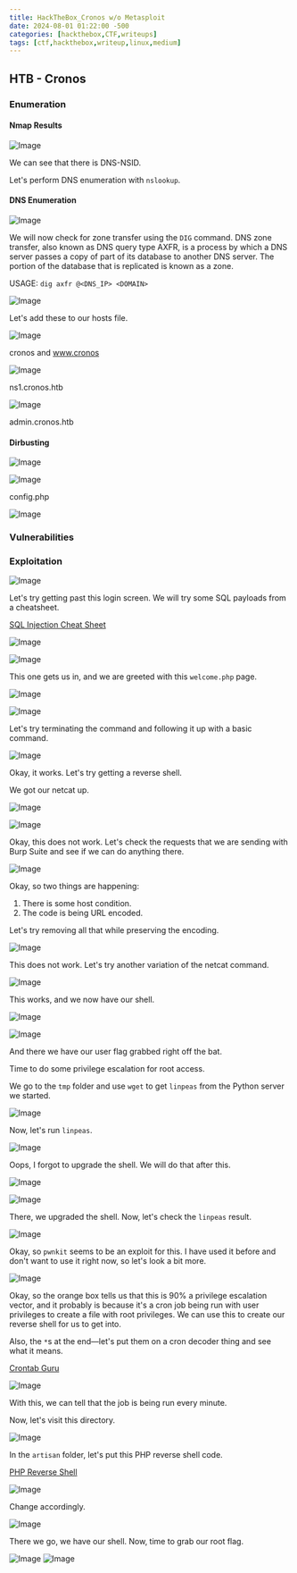 ```yaml
---
title: HackTheBox_Cronos w/o Metasploit
date: 2024-08-01 01:22:00 -500
categories: [hackthebox,CTF,writeups]
tags: [ctf,hackthebox,writeup,linux,medium]
---
```



## HTB - Cronos

### Enumeration

#### Nmap Results

![Image](/assets/img/Cronos/image.png)

We can see that there is DNS-NSID.

Let's perform DNS enumeration with `nslookup`.

#### DNS Enumeration

![Image](/assets/img/Cronos/image_1.png)

We will now check for zone transfer using the `DIG` command. DNS zone transfer, also known as DNS query type AXFR, is a process by which a DNS server passes a copy of part of its database to another DNS server. The portion of the database that is replicated is known as a zone.

USAGE: `dig axfr @<DNS_IP> <DOMAIN>`

![Image](/assets/img/Cronos/image_2.png)

Let's add these to our hosts file.

![Image](/assets/img/Cronos/image_3.png)

cronos and www.cronos

![Image](/assets/img/Cronos/image_4.png)

ns1.cronos.htb

![Image](/assets/img/Cronos/image_5.png)

admin.cronos.htb

#### Dirbusting

![Image](/assets/img/Cronos/image_6.png)

![Image](/assets/img/Cronos/image_7.png)

config.php

![Image](/assets/img/Cronos/image_8.png)

### Vulnerabilities

### Exploitation

![Image](/assets/img/Cronos/image_9.png)

Let's try getting past this login screen. We will try some SQL payloads from a cheatsheet.

[SQL Injection Cheat Sheet](https://www.invicti.com/blog/web-security/sql-injection-cheat-sheet/)

![Image](/assets/img/Cronos/image_10.png)

![Image](/assets/img/Cronos/image_11.png)

This one gets us in, and we are greeted with this `welcome.php` page.

![Image](/assets/img/Cronos/image_12.png)

![Image](/assets/img/Cronos/image_13.png)

Let's try terminating the command and following it up with a basic command.

![Image](/assets/img/Cronos/image_14.png)

Okay, it works. Let's try getting a reverse shell.

We got our netcat up.

![Image](/assets/img/Cronos/image_15.png)

![Image](/assets/img/Cronos/image_16.png)

Okay, this does not work. Let's check the requests that we are sending with Burp Suite and see if we can do anything there.

![Image](/assets/img/Cronos/image_17.png)

Okay, so two things are happening:

1. There is some host condition.
2. The code is being URL encoded.

Let's try removing all that while preserving the encoding.

![Image](/assets/img/Cronos/image_18.png)

This does not work. Let's try another variation of the netcat command.

![Image](/assets/img/Cronos/image_19.png)

This works, and we now have our shell.

![Image](/assets/img/Cronos/image_20.png)

![Image](/assets/img/Cronos/image_21.png)

And there we have our user flag grabbed right off the bat.

Time to do some privilege escalation for root access.

We go to the `tmp` folder and use `wget` to get `linpeas` from the Python server we started.

![Image](/assets/img/Cronos/image_22.png)

Now, let's run `linpeas`.

![Image](/assets/img/Cronos/image_23.png)

Oops, I forgot to upgrade the shell. We will do that after this.

![Image](/assets/img/Cronos/image_24.png)

![Image](/assets/img/Cronos/image_25.png)

There, we upgraded the shell. Now, let's check the `linpeas` result.

![Image](/assets/img/Cronos/image_26.png)

Okay, so `pwnkit` seems to be an exploit for this. I have used it before and don't want to use it right now, so let's look a bit more.

![Image](/assets/img/Cronos/image_27.png)

Okay, so the orange box tells us that this is 90% a privilege escalation vector, and it probably is because it's a cron job being run with user privileges to create a file with root privileges. We can use this to create our reverse shell for us to get into.

Also, the `*`s at the end—let's put them on a cron decoder thing and see what it means.

[Crontab Guru](https://crontab.guru/V)

![Image](/assets/img/Cronos/image_28.png)

With this, we can tell that the job is being run every minute.

Now, let's visit this directory.

![Image](/assets/img/Cronos/image_29.png)

In the `artisan` folder, let's put this PHP reverse shell code.

[PHP Reverse Shell](https://github.com/pentestmonkey/php-reverse-shell/blob/master/php-reverse-shell.php)

![Image](/assets/img/Cronos/image_30.png)

Change accordingly.

![Image](/assets/img/Cronos/image_31.png)

There we go, we have our shell. Now, time to grab our root flag.

![Image](/assets/img/Cronos/image_32.png)
![Image](/assets/img/Cronos/image_33.png)

